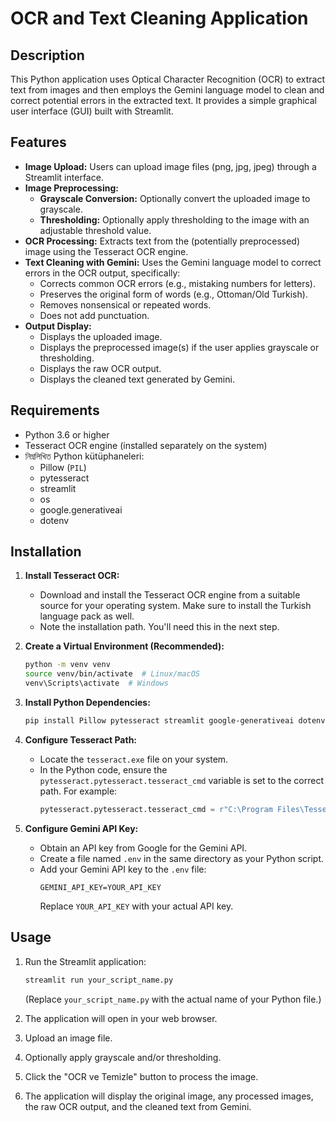 # OCR and Text Cleaning Application

## Description

This Python application uses Optical Character Recognition (OCR) to extract text from images and then employs the Gemini language model to clean and correct potential errors in the extracted text.  It provides a simple graphical user interface (GUI) built with Streamlit.

## Features

* **Image Upload:** Users can upload image files (png, jpg, jpeg) through a Streamlit interface.
* **Image Preprocessing:**
    * **Grayscale Conversion:** Optionally convert the uploaded image to grayscale.
    * **Thresholding:** Optionally apply thresholding to the image with an adjustable threshold value.
* **OCR Processing:** Extracts text from the (potentially preprocessed) image using the Tesseract OCR engine.
* **Text Cleaning with Gemini:** Uses the Gemini language model to correct errors in the OCR output, specifically:
    * Corrects common OCR errors (e.g., mistaking numbers for letters).
    * Preserves the original form of words (e.g., Ottoman/Old Turkish).
    * Removes nonsensical or repeated words.
    * Does not add punctuation.
* **Output Display:**
    * Displays the uploaded image.
    * Displays the preprocessed image(s) if the user applies grayscale or thresholding.
    * Displays the raw OCR output.
    * Displays the cleaned text generated by Gemini.

## Requirements

* Python 3.6 or higher
* Tesseract OCR engine (installed separately on the system)
* নিম্নলিখিত Python kütüphaneleri:
    * Pillow (`PIL`)
    * pytesseract
    * streamlit
    * os
    * google.generativeai
    * dotenv

## Installation

1.  **Install Tesseract OCR:**
    * Download and install the Tesseract OCR engine from a suitable source for your operating system.  Make sure to install the Turkish language pack as well.
    * Note the installation path.  You'll need this in the next step.

2.  **Create a Virtual Environment (Recommended):**

    ```bash
    python -m venv venv
    source venv/bin/activate  # Linux/macOS
    venv\Scripts\activate  # Windows
    ```

3.  **Install Python Dependencies:**

    ```bash
    pip install Pillow pytesseract streamlit google-generativeai dotenv
    ```

4.  **Configure Tesseract Path:**
    * Locate the `tesseract.exe` file on your system.
    * In the Python code, ensure the `pytesseract.pytesseract.tesseract_cmd` variable is set to the correct path.  For example:
        ```python
        pytesseract.pytesseract.tesseract_cmd = r"C:\Program Files\Tesseract-OCR\tesseract.exe"  # Or your actual path
        ```

5.  **Configure Gemini API Key:**
    * Obtain an API key from Google for the Gemini API.
    * Create a file named `.env` in the same directory as your Python script.
    * Add your Gemini API key to the `.env` file:
        ```
        GEMINI_API_KEY=YOUR_API_KEY
        ```
        Replace `YOUR_API_KEY` with your actual API key.

## Usage

1.  Run the Streamlit application:

    ```bash
    streamlit run your_script_name.py
    ```

    (Replace `your_script_name.py` with the actual name of your Python file.)

2.  The application will open in your web browser.

3.  Upload an image file.

4.  Optionally apply grayscale and/or thresholding.

5.  Click the "OCR ve Temizle" button to process the image.

6.  The application will display the original image, any processed images, the raw OCR output, and the cleaned text from Gemini.
